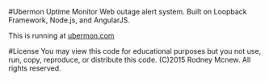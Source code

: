 #Ubermon Uptime Monitor
Web outage alert system. Built on Loopback Framework, Node.js, and AngularJS.

This is running at [ubermon.com](http://www.ubermon.com/)

#License
You may view this code for educational purposes but you not use, run, copy, reproduce, or distribute this code.
(C)2015 Rodney Mcnew. All rights reserved.
